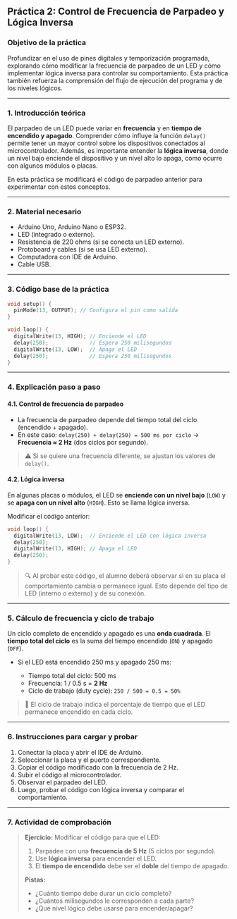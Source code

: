 ## **Práctica 2: Control de Frecuencia de Parpadeo y Lógica Inversa**

### **Objetivo de la práctica**

Profundizar en el uso de pines digitales y temporización programada, explorando cómo modificar la frecuencia de parpadeo de un LED y cómo implementar lógica inversa para controlar su comportamiento. Esta práctica también refuerza la comprensión del flujo de ejecución del programa y de los niveles lógicos.

---

### **1. Introducción teórica**

El parpadeo de un LED puede variar en **frecuencia** y en **tiempo de encendido y apagado**. Comprender cómo influye la función `delay()` permite tener un mayor control sobre los dispositivos conectados al microcontrolador. Además, es importante entender la **lógica inversa**, donde un nivel bajo enciende el dispositivo y un nivel alto lo apaga, como ocurre con algunos módulos o placas.

En esta práctica se modificará el código de parpadeo anterior para experimentar con estos conceptos.

---

### **2. Material necesario**

* Arduino Uno, Arduino Nano o ESP32.
* LED (integrado o externo).
* Resistencia de 220 ohms (si se conecta un LED externo).
* Protoboard y cables (si se usa LED externo).
* Computadora con IDE de Arduino.
* Cable USB.

---

### **3. Código base de la práctica**

```cpp
void setup() {
  pinMode(13, OUTPUT); // Configura el pin como salida
}

void loop() {
  digitalWrite(13, HIGH); // Enciende el LED
  delay(250);             // Espera 250 milisegundos
  digitalWrite(13, LOW);  // Apaga el LED
  delay(250);             // Espera 250 milisegundos
}
```

---

### **4. Explicación paso a paso**

#### **4.1. Control de frecuencia de parpadeo**

* La frecuencia de parpadeo depende del tiempo total del ciclo (encendido + apagado).
* En este caso:
  `delay(250) + delay(250) = 500 ms por ciclo`
  → **Frecuencia ≈ 2 Hz** (dos ciclos por segundo).

> ⚠️ Si se quiere una frecuencia diferente, se ajustan los valores de `delay()`.

#### **4.2. Lógica inversa**

En algunas placas o módulos, el LED se **enciende con un nivel bajo** (`LOW`) y se **apaga con un nivel alto** (`HIGH`). Esto se llama lógica inversa.

Modificar el código anterior:

```cpp
void loop() {
  digitalWrite(13, LOW);  // Enciende el LED con lógica inversa
  delay(250);
  digitalWrite(13, HIGH); // Apaga el LED
  delay(250);
}
```

> 🔍 Al probar este código, el alumno deberá observar si en su placa el comportamiento cambia o permanece igual. Esto depende del tipo de LED (interno o externo) y de su conexión.

---

### **5. Cálculo de frecuencia y ciclo de trabajo**

Un ciclo completo de encendido y apagado es una **onda cuadrada**. El **tiempo total del ciclo** es la suma del tiempo encendido (`ON`) y apagado (`OFF`).

* Si el LED está encendido 250 ms y apagado 250 ms:

  * Tiempo total del ciclo: 500 ms
  * Frecuencia: 1 / 0.5 s = **2 Hz**
  * Ciclo de trabajo (duty cycle):
    `250 / 500 = 0.5 = 50%`

> 🧠 El ciclo de trabajo indica el porcentaje de tiempo que el LED permanece encendido en cada ciclo.

---

### **6. Instrucciones para cargar y probar**

1. Conectar la placa y abrir el IDE de Arduino.
2. Seleccionar la placa y el puerto correspondiente.
3. Copiar el código modificado con la frecuencia de 2 Hz.
4. Subir el código al microcontrolador.
5. Observar el parpadeo del LED.
6. Luego, probar el código con lógica inversa y comparar el comportamiento.

---

### **7. Actividad de comprobación**

> **Ejercicio:** Modificar el código para que el LED:
>
> 1. Parpadee con una **frecuencia de 5 Hz** (5 ciclos por segundo).
> 2. Use **lógica inversa** para encender el LED.
> 3. El **tiempo de encendido** debe ser el **doble** del tiempo de apagado.
>
> **Pistas:**
>
> * ¿Cuánto tiempo debe durar un ciclo completo?
> * ¿Cuántos milisegundos le corresponden a cada parte?
> * ¿Qué nivel lógico debe usarse para encender/apagar?

